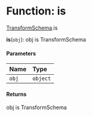 # Function: is

[TransformSchema](/en/auto-docs/fixed-layout-editor/modules/TransformSchema.md).is

**is**(`obj`): obj is TransformSchema

#### Parameters

| Name | Type |
| :------ | :------ |
| `obj` | `object` |

#### Returns

obj is TransformSchema
